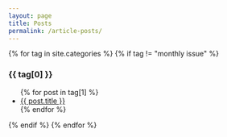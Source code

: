 ```yaml
---
layout: page
title: Posts
permalink: /article-posts/
---
```


<html>
{% for tag in site.categories %}
    {% if tag != "monthly issue" %}
        <h3>{{ tag[0] }}</h3>
        <ul>
        {% for post in tag[1] %}
            <li><a href="{{ post.url }}">{{ post.title }}</a></li>
        {% endfor %}
        </ul>
    {% endif %}
{% endfor %}
</html>